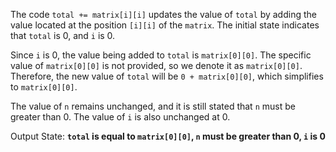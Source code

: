 The code `total += matrix[i][i]` updates the value of `total` by adding the value located at the position `[i][i]` of the `matrix`. The initial state indicates that `total` is 0, and `i` is 0. 

Since `i` is 0, the value being added to `total` is `matrix[0][0]`. The specific value of `matrix[0][0]` is not provided, so we denote it as `matrix[0][0]`. Therefore, the new value of `total` will be `0 + matrix[0][0]`, which simplifies to `matrix[0][0]`.

The value of `n` remains unchanged, and it is still stated that `n` must be greater than 0. The value of `i` is also unchanged at 0.

Output State: **`total` is equal to `matrix[0][0]`, `n` must be greater than 0, `i` is 0**